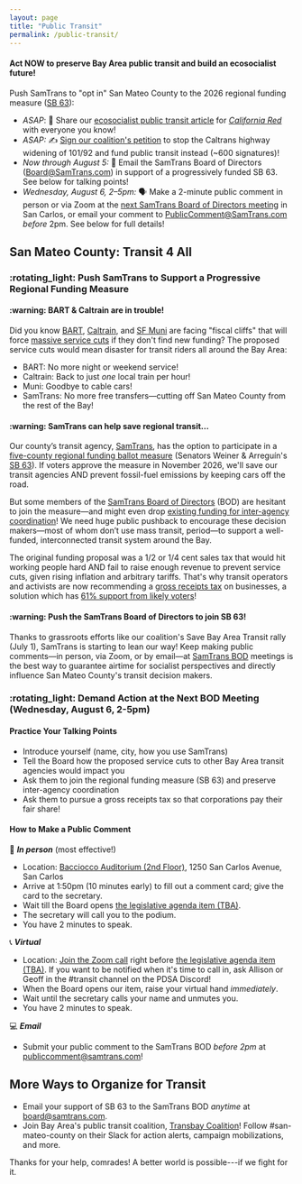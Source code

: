 ```yaml
---
layout: page
title: "Public Transit"
permalink: /public-transit/
---
```


<h4>Act NOW to preserve Bay Area public transit and build an ecosocialist future!</h4>

Push SamTrans to "opt in" San Mateo County to the 2026 regional funding measure ([SB 63](https://leginfo.legislature.ca.gov/faces/billNavClient.xhtml?bill_id=202520260SB63)):
* *ASAP*: 📰 Share our [ecosocialist public transit article](https://www.californiadsa.org/news/batransit-2025jun) for [*California Red*](https://www.californiadsa.org/news) with everyone you know!
* *ASAP:* ✍️ [Sign our coalition's petition](https://actionnetwork.org/petitions/stop-the-widenings-of-highway-101-and-interstate-280) to stop the Caltrans highway widening of 101/92 and fund public transit instead (~600 signatures)!
* *Now through August 5:* 📩 Email the SamTrans Board of Directors ([Board@SamTrans.com](mailto:Board@SamTrans.com)) in support of a progressively funded SB 63. See below for talking points!
* *Wednesday, August 6, 2–5pm:* 🗣️ Make a 2-minute public comment in person or via Zoom at the [next SamTrans Board of Directors meeting](https://www.samtrans.com/meetings/2025/08/samtrans-board-directors) in San Carlos, or email your comment to [PublicComment@SamTrans.com](mailto:publiccomment@samtrans.com) _before_ 2pm. See below for full details!

<h2>San Mateo County: Transit 4 All</h2>

<h3>:rotating_light: Push SamTrans to Support a Progressive Regional Funding Measure</h3>

<h4>:warning: BART & Caltrain are in trouble!</h4>

Did you know [BART](https://www.bart.gov/about/financials/crisis), [Caltrain](https://www.caltrain.com/blog/2023/04/financial-future-caltrain), and [SF Muni](https://www.sfmta.com/project-updates/sfmtas-financial-crisis) are facing "fiscal cliffs" that will force [massive service cuts](https://twitter.us15.list-manage.com/track/click?u=081245b4dc5f18f3a07fa71e2&id=326a2360be&e=ab29f1143c) if they don't find new funding? The proposed service cuts would mean disaster for transit riders all around the Bay Area:

* BART: No more night or weekend service!
* Caltrain: Back to just _one_ local train per hour!
* Muni: Goodbye to cable cars!
* SamTrans: No more free transfers—cutting off San Mateo County from the rest of the Bay!

<h4>:warning: SamTrans can help save regional transit...</h4>

Our county’s transit agency, [SamTrans](http://samtrans.com/), has the option to participate in a [five-county regional funding ballot measure](https://www.mercurynews.com/2025/06/03/plan-to-raise-500-million-in-annual-sales-taxes-for-beleaguered-bay-area-transit-advances-in-legislature/) (Senators Weiner & Arreguín's [SB 63](https://leginfo.legislature.ca.gov/faces/billTextClient.xhtml?bill_id=202520260SB63)). If voters approve the measure in November 2026, we'll save our transit agencies AND prevent fossil-fuel emissions by keeping cars off the road.

But some members of the [SamTrans Board of Directors](https://www.samtrans.com/about-samtrans/board-directors) (BOD) are hesitant to join the measure—and might even drop [existing funding for inter-agency coordination](https://mtc.ca.gov/operations/transit-regional-network-management/transit-fare-coordination-integration)! We need huge public pushback to encourage these decision makers—most of whom don’t use mass transit, period—to support a well-funded, interconnected transit system around the Bay. 

The original funding proposal was a 1/2 or 1/4 cent sales tax that would hit working people hard AND fail to raise enough revenue to prevent service cuts, given rising inflation and arbitrary tariffs. That's why transit operators and activists are now recommending a [gross receipts tax](https://en.wikipedia.org/wiki/Gross_receipts_tax) on businesses, a solution which has [61% support from likely voters](https://www.politico.com/newsletters/california-playbook-pm/2025/06/02/exclusive-transit-unions-launches-effort-to-rework-2026-bay-area-transit-measure-00380857)!

<h4>:warning: Push the SamTrans Board of Directors to join SB 63!</h4>

Thanks to grassroots efforts like our coalition's Save Bay Area Transit rally (July 1), SamTrans is starting to lean our way! Keep making public comments—in person, via Zoom, or by email—at [SamTrans BOD](https://www.samtrans.com/board-of-directors/meetings) meetings is the best way to guarantee airtime for socialist perspectives and directly influence San Mateo County's transit decision makers.

<h3>:rotating_light: Demand Action at the Next BOD Meeting (Wednesday, August 6, 2-5pm)</h3>

<h4>Practice Your Talking Points</h4>

*  Introduce yourself (name, city, how you use SamTrans)
*  Tell the Board how the proposed service cuts to other Bay Area transit agencies would impact you
*  Ask them to join the regional funding measure (SB 63) and preserve inter-agency coordination
*  Ask them to pursue a gross receipts tax so that corporations pay their fair share!

<h4>How to Make a Public Comment</h4>

:microphone: ***In person*** (most effective!)

* Location: [Bacciocco Auditorium (2nd Floor)](https://maps.app.goo.gl/e4X3vMBynC1pdUGbA), 1250 San Carlos Avenue, San Carlos
* Arrive at 1:50pm (10 minutes early) to fill out a comment card; give the card to the secretary.
* Wait till the Board opens [the legislative agenda item (TBA)](https://www.samtrans.com/meetings/2025/08/samtrans-board-directors). 
* The secretary will call you to the podium.
* You have 2 minutes to speak.

:telephone_receiver: ***Virtual***

* Location: [Join the Zoom call](https://us02web.zoom.us/j/81001317517?pwd=6LuOhomk1KpISW9X2CbpthZRGreaIA.1) right before [the legislative agenda item (TBA)](https://www.samtrans.com/meetings/2025/08/samtrans-board-directors). If you want to be notified when it's time to call in, ask Allison or Geoff in the #transit channel on the PDSA Discord! 
* When the Board opens our item, raise your virtual hand *immediately*.
* Wait until the secretary calls your name and unmutes you.
* You have 2 minutes to speak. 

:computer: ***Email***

* Submit your public comment to the SamTrans BOD _before 2pm_ at [publiccomment@samtrans.com](mailto:publiccomment@samtrans.com)!

<h2>More Ways to Organize for Transit</h2>

* Email your support of SB 63 to the SamTrans BOD _anytime_ at [board@samtrans.com](mailto:board@samtrans.com).
* Join Bay Area's public transit coalition, [Transbay Coalition](https://www.transbaycoalition.org/join/)! Follow #san-mateo-county on their Slack for action alerts, campaign mobilizations, and more.

Thanks for your help, comrades! A better world is possible---if we fight for it. 
